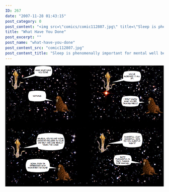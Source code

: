 ```yaml
---
ID: 267
date: "2007-11-28 01:43:15"
post_category: 0
post_content: "<img src=\"comics/comic112807.jpg\" title=\"Sleep is phenomenally important for mental well being. The walrus is applaudingly calm in the face of imminent failure.\" />"
title: "What Have You Done"
post_excerpt: ""
post_name: "what-have-you-done"
post_content_src: "comic112807.jpg"
post_content_title: "Sleep is phenomenally important for mental well being. The walrus is applaudingly calm in the face of imminent failure."
---
```



[![Sleep is phenomenally important for mental well being. The walrus is applaudingly calm in the face of imminent failure.](/comics-hi-res/comic112807.jpg)](/comics-hi-res/comic112807.jpg "Sleep is phenomenally important for mental well being. The walrus is applaudingly calm in the face of imminent failure.")
